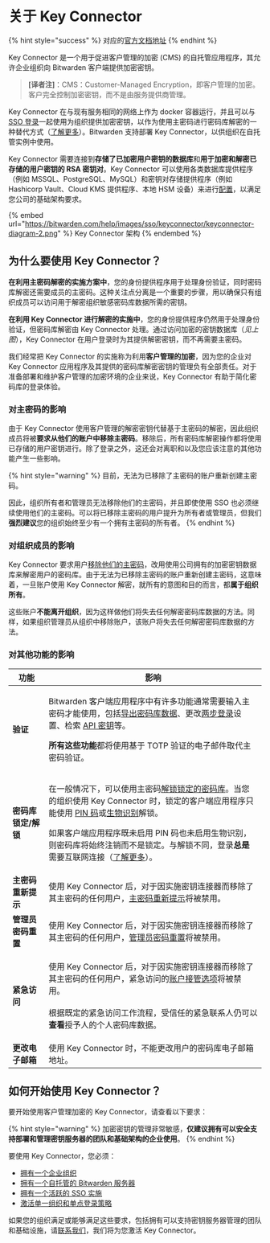 # 关于 Key Connector

{% hint style="success" %}
对应的[官方文档地址](https://bitwarden.com/help/article/about-key-connector/)
{% endhint %}

Key Connector 是一个用于促进客户管理的加密 (CMS) 的自托管应用程序，其允许企业组织向 Bitwarden 客户端提供加密密钥。

> **\[译者注]**：CMS：Customer-Managed Encryption，即客户管理的加密。客户完全控制加密密钥，而不是由服务提供商管理。

Key Connector 在与现有服务相同的网络上作为 docker 容器运行，并且可以与 [SSO 登录](../../login-with-sso/about-login-with-sso.md)一起使用为组织提供加密密钥，以作为使用主密码进行密码库解密的一种替代方式（[了解更多](about-key-connector.md#why-use-key-connector)）。Bitwarden 支持部署 Key Connector，以供组织在自托管实例中使用。

Key Connector 需要连接到**存储了已加密用户密钥的数据库**和**用于加密和解密已存储的用户密钥的 RSA 密钥对**。Key Connector 可以使用各类数据库提供程序（例如 MSSQL、PostgreSQL、MySQL）和密钥对存储提供程序（例如 Hashicorp Vault、Cloud KMS 提供程序、本地 HSM 设备）来进行[配置](deploy-key-connector.md)，以满足您公司的基础架构要求。

{% embed url="https://bitwarden.com/help/images/sso/keyconnector/keyconnector-diagram-2.png" %}
Key Connector 架构
{% endembed %}

## 为什么要使用 Key Connector？ <a href="#why-use-key-connector" id="why-use-key-connector"></a>

**在利用主密码解密的实施方案中**，您的身份提供程序用于处理身份验证，同时密码库解密还需要成员的主密码。这种关注点分离是一个重要的步骤，用以确保只有组织成员可以访问用于解密组织敏感密码库数据所需的密钥。

**在利用 Key Connector 进行解密的实施中**，您的身份提供程序仍然用于处理身份验证，但密码库解密由 Key Connector 处理。通过访问加密的密钥数据库（_见上图_），Key Connector 在用户登录时为其提供解密密钥，而不再需要主密码。

我们经常把 Key Connector 的实施称为利用**客户管理的加密**，因为您的企业对 Key Connector 应用程序及其提供的密码库解密密钥的管理负有全部责任。对于准备部署和维护客户管理的加密环境的企业来说，Key Connector 有助于简化密码库的登录体验。

### 对主密码的影响 <a href="#impact-on-master-passwords" id="impact-on-master-passwords"></a>

由于 Key Connector 使用客户管理的解密密钥代替基于主密码的解密，因此组织成员将被**要求从他们的账户中移除主密码**。移除后，所有密码库解密操作都将使用已存储的用户密钥进行。除了登录之外，这还会对离职和以及您应该注意的其他功能产生一些影响。

{% hint style="warning" %}
目前，无法为已移除了主密码的账户重新创建主密码。

因此，组织所有者和管理员无法移除他们的主密码，并且即使使用 SSO 也必须继续使用他们的主密码。可以将已移除主密码的用户提升为所有者或管理员，但我们**强烈建议**您的组织始终至少有一个拥有主密码的所有者。
{% endhint %}

### 对组织成员的影响 <a href="#impact-on-organization-membership" id="impact-on-organization-membership"></a>

Key Connector 要求用户[移除他们的主密码](about-key-connector.md#impact-on-master-passwords)，改用使用公司拥有的加密密钥数据库来解密用户的密码库。由于无法为已移除主密码的账户重新创建主密码，这意味着，一旦账户使用 Key Connector 解密，就所有的意图和目的而言，都**属于组织所有**。

这些账户**不能离开组织**，因为这样做他们将失去任何解密密码库数据的方法。同样，如果组织管理员从组织中移除账户，该账户将失去任何解密密码库数据的方法。

### 对其他功能的影响 <a href="#impact-on-other-features" id="impact-on-other-features"></a>

| 功能           | 影响                                                                                                                                                                                                                                                                                                                                                                                                                                                                                                                                                            |
| ------------ | ------------------------------------------------------------------------------------------------------------------------------------------------------------------------------------------------------------------------------------------------------------------------------------------------------------------------------------------------------------------------------------------------------------------------------------------------------------------------------------------------------------------------------------------------------------- |
| **验证**       | <p>Bitwarden 客户端应用程序中有许多功能通常需要输入主密码才能使用，包括<a href="../../import-export/export-vault-data.md">导出密码库数据</a>、更改<a href="../../account/two-step-login/setup-guides/two-step-login-methods.md">两步登录</a>设置、检索 <a href="../../password-manager/developer-tools/cli/personal-api-key.md">API 密钥</a>等。<br></p><p><strong>所有这些功能</strong>都将使用基于 TOTP 验证的电子邮件取代主密码验证。</p>                                                                                                                                                                                                 |
| **密码库锁定/解锁** | <p>在一般情况下，可以使用主密码<a href="../../account/log-in-and-unlock/vault-timeout-options.md#vault-timeout-action">解锁锁定的密码库</a>。当您的组织使用 Key Connector 时，锁定的客户端应用程序只能使用 <a href="../../account/log-in-and-unlock/more-unlock-options/unlock-with-pin.md">PIN 码</a>或<a href="../../account/log-in-and-unlock/more-unlock-options/unlocking-with-biometrics.md">生物识别</a>解锁。<br></p><p>如果客户端应用程序既未启用 PIN 码也未启用生物识别，则密码库将始终注销而不是锁定。与解锁不同，登录<strong>总是</strong>需要互联网连接（<a href="../../account/log-in-and-unlock/vault-timeout-options.md#vault-timeout-action">了解更多</a>）。</p> |
| **主密码重新提示**  | 使用 Key Connector 后，对于因实施密钥连接器而移除了其主密码的任何用户，[主密码重新提示](../../your-vault/vault-items.md#protect-individual-items)将被禁用。                                                                                                                                                                                                                                                                                                                                                                                                                                           |
| **管理员密码重置**  | 使用 Key Connector 后，对于因实施密钥连接器而移除了其主密码的任何用户，[管理员密码重置](../../admin-console/manage-members/account-recovery.md)将被禁用。                                                                                                                                                                                                                                                                                                                                                                                                                                             |
| **紧急访问**     | <p>使用 Key Connector 后，对于因实施密钥连接器而移除了其主密码的任何用户，紧急访问的<a href="../../account/log-in-and-unlock/more-log-in-options/emergency-access.md#user-access">账户接管选项</a>将被禁用。<br><br>根据既定的紧急访问工作流程，受信任的紧急联系人仍可以<strong>查看</strong>授予人的个人密码库数据。</p>                                                                                                                                                                                                                                                                                                                         |
| **更改电子邮箱**   | 使用 Key Connector 时，不能更改用户的密码库电子邮箱地址。                                                                                                                                                                                                                                                                                                                                                                                                                                                                                                                          |

## 如何开始使用 Key Connector？ <a href="#how-do-i-start-using-key-connector" id="how-do-i-start-using-key-connector"></a>

要开始使用客户管理加密的 Key Connector，请查看以下要求：

{% hint style="warning" %}
加密密钥的管理非常敏感，**仅建议拥有可以安全支持部署和管理密钥服务器的团队和基础架构的企业使用**。
{% endhint %}

要使用 Key Connector，您必须：

* [拥有一个企业组织](../../plans-and-pricing/password-manager/about-bitwarden-plans.md#enterprise-organizations)
* [拥有一个自托管的 Bitwarden 服务器](../)
* [拥有一个活跃的 SSO 实施](../../login-with-sso/about-login-with-sso.md)
* [激活单一组织和单点登录策略](../../admin-console/manage-shared-items/enterprise-policies.md)

如果您的组织满足或能够满足这些要求，包括拥有可以支持密钥服务器管理的团队和基础设施，请[联系我们](https://bitwarden.com/contact)，我们将为您激活 Key Connector。
